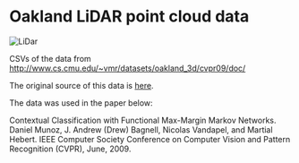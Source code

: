 # Oakland LiDAR point cloud data

![LiDar](http://www.cs.cmu.edu/~vmr/datasets/oakland_3d/cvpr09/doc/snapshot_part2.png)

CSVs of the data from http://www.cs.cmu.edu/~vmr/datasets/oakland_3d/cvpr09/doc/

The original source of this data is [here](http://www.cs.cmu.edu/~vmr/datasets/oakland_3d/cvpr09/doc/).

The data was used in the paper below:

Contextual Classification with Functional Max-Margin Markov Networks. 
Daniel Munoz, J. Andrew (Drew) Bagnell, Nicolas Vandapel, and Martial Hebert. 
IEEE Computer Society Conference on Computer Vision and Pattern Recognition (CVPR), June, 2009.
